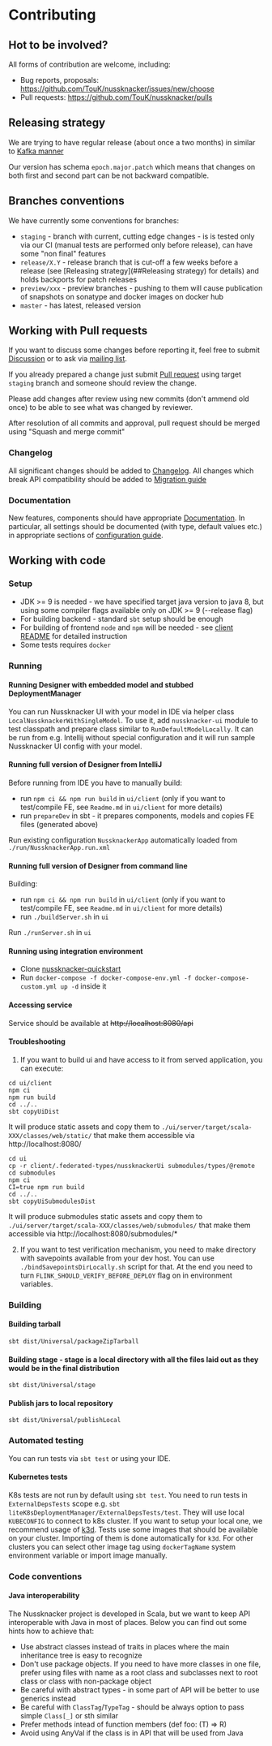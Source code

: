 # Contributing

## Hot to be involved?

All forms of contribution are welcome, including:
- Bug reports, proposals: https://github.com/TouK/nussknacker/issues/new/choose
- Pull requests: https://github.com/TouK/nussknacker/pulls

## Releasing strategy

We are trying to have regular release (about once a two months) in similar to [Kafka manner](https://cwiki.apache.org/confluence/display/KAFKA/Time+Based+Release+Plan)

Our version has schema `epoch.major.patch` which means that changes on both first and second part can be not backward compatible.

## Branches conventions

We have currently some conventions for branches:
- `staging` - branch with current, cutting edge changes - is is tested only via our CI (manual tests are performed only before release), can have some "non final" features
- `release/X.Y` - release branch that is cut-off a few weeks before a release (see [Releasing strategy](##Releasing strategy) for details) and holds backports for patch releases
- `preview/xxx` - preview branches - pushing to them will cause publication of snapshots on sonatype and docker images on docker hub
- `master` - has latest, released version

## Working with Pull requests

If you want to discuss some changes before reporting it, feel free to submit [Discussion](https://github.com/TouK/nussknacker/discussions/new?category=q-a) or to ask via [mailing list](https://groups.google.com/forum/#!forum/nussknacker).

If you already prepared a change just submit [Pull request](https://github.com/TouK/nussknacker/compare) using target `staging` branch and someone should review the change.

Please add changes after review using new commits (don't ammend old once) to be able to see what was changed by reviewer.

After resolution of all commits and approval, pull request should be merged using "Squash and merge commit"

### Changelog

All significant changes should be added to [Changelog](docs/Changelog.md). All changes which break API compatibility
should be added to [Migration guide](docs/MigrationGuide.md)

### Documentation

New features, components should have appropriate [Documentation](docs). In particular, all settings
should be documented (with type, default values etc.) in appropriate sections of
[configuration guide](docs/installation_configuration_guide/Configuration.md).

## Working with code

### Setup

- JDK >= 9 is needed - we have specified target java version to java 8, but using some compiler flags available only on JDK >= 9 (--release flag)
- For building backend - standard `sbt` setup should be enough
- For building of frontend `node` and `npm` will be needed - see [client README](ui/client/README.md) for detailed instruction
- Some tests requires `docker`

### Running

#### Running Designer with embedded model and stubbed DeploymentManager

You can run Nussknacker UI with your model in IDE via
helper class `LocalNussknackerWithSingleModel`. To use it, add `nussknacker-ui` module to
test classpath and prepare class similar to `RunDefaultModelLocally`.
It can be run from e.g. Intellij without special configuration and it will run sample
Nussknacker UI config with your model.

#### Running full version of Designer from IntelliJ

Before running from IDE you have to manually build:
- run `npm ci && npm run build` in `ui/client` (only if you want to test/compile FE, see `Readme.md` in `ui/client` for more details)
- run `prepareDev` in sbt - it prepares components, models and copies FE files (generated above)

Run existing configuration `NussknackerApp` automatically loaded from `./run/NussknackerApp.run.xml`

#### Running full version of Designer from command line

Building:
- run `npm ci && npm run build` in `ui/client` (only if you want to test/compile FE, see `Readme.md` in `ui/client` for more details)
- run `./buildServer.sh` in `ui`

Run `./runServer.sh` in `ui`

#### Running using integration environment

- Clone [nussknacker-quickstart](https://github.com/TouK/nussknacker-quickstart)
- Run `docker-compose -f docker-compose-env.yml -f docker-compose-custom.yml up -d` inside it

#### Accessing service

Service should be available at ~~http://localhost:8080/api~~

#### Troubleshooting

1. If you want to build ui and have access to it from served application, you can execute:
```
cd ui/client
npm ci
npm run build
cd ../..
sbt copyUiDist
```
It will produce static assets and copy them to `./ui/server/target/scala-XXX/classes/web/static/` that make them accessible via http://localhost:8080/

```
cd ui
cp -r client/.federated-types/nussknackerUi submodules/types/@remote
cd submodules
npm ci
CI=true npm run build
cd ../..
sbt copyUiSubmodulesDist
```
It will produce submodules static assets and copy them to `./ui/server/target/scala-XXX/classes/web/submodules/` that make them accessible via http://localhost:8080/submodules/*

2. If you want to test verification mechanism, you need to make directory with savepoints available from your dev host. You can use `./bindSavepointsDirLocally.sh` script for that.
   At the end you need to turn `FLINK_SHOULD_VERIFY_BEFORE_DEPLOY` flag on in environment variables.

### Building

#### Building tarball
```sbt dist/Universal/packageZipTarball```

#### Building stage - stage is a local directory with all the files laid out as they would be in the final distribution
```sbt dist/Universal/stage```

#### Publish jars to local repository
```sbt dist/Universal/publishLocal```

### Automated testing

You can run tests via `sbt test` or using your IDE.

#### Kubernetes tests

K8s tests are not run by default using `sbt test`. You need to run tests in `ExternalDepsTests` scope e.g. `sbt liteK8sDeploymentManager/ExternalDepsTests/test`.
They will use local `KUBECONFIG` to connect to k8s cluster. If you want to setup your local one, we recommend usage of [k3d](https://k3d.io/).
Tests use some images that should be available on your cluster. Importing of them is done automatically for `k3d`. 
For other clusters you can select other image tag using `dockerTagName` system environment variable or import image manually.  

### Code conventions

#### Java interoperability

The Nussknacker project is developed in Scala, but we want to keep API interoperable with Java in most of places.
Below you can find out some hints how to achieve that:
- Use abstract classes instead of traits in places where the main inheritance tree is easy to recognize
- Don't use package objects. If you need to have more classes in one file, prefer using files with name as a root class
  and subclasses next to root class or class with non-package object
- Be careful with abstract types - in some part of API will be better to use generics instead
- Be careful with `ClassTag`/`TypeTag` - should be always option to pass simple `Class[_]` or sth similar
- Prefer methods intead of function members (def foo: (T) => R)
- Avoid using AnyVal if the class is in API that will be used from Java
